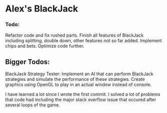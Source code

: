 # Alex's BlackJack

### Todo:
Refactor code and fix rushed parts.
Finish all features of BlackJack including splitting, double down, other features not so far added.
Implement chips and bets.
Optimize code further.

## Bigger Todos:
BlackJack Strategy Tester: Implement an AI that can perform BlackJack strategies and simulate the performance of these strategies.
Create graphics using OpenGL to play in an actual window instead of console.

I have learned a lot since I wrote the first commit. I solved a lot of problems that code had including the major stack overflow issue that occured after several loops of the game.
